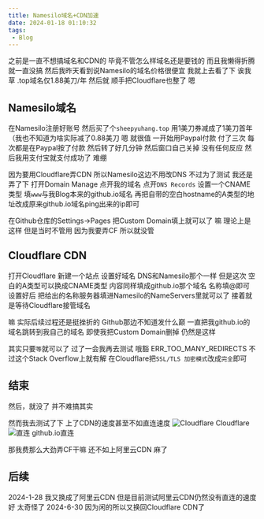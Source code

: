 ```yaml
---
title: Namesilo域名+CDN加速
date: 2024-01-18 01:10:32
tags:
 - Blog
---
```


之前是一直不想搞域名和CDN的
毕竟不管怎么样域名还是要钱的
而且我懒得折腾 就一直没搞
然后我昨天看到说Namesilo的域名价格很便宜
我就上去看了下
诶我草 .top域名仅1.88美刀/年
然后就 顺手把Cloudflare也整了 嗯

## Namesilo域名
在Namesilo注册好账号
然后买了个```sheepyuhang.top```
用1美刀券减成了1美刀首年（我也不知道为啥实际减了0.88美刀
嗯 就很值
一开始用Paypal付款 付了三次
每次都是在Paypal按了付款 然后转了好几分钟
然后窗口自己关掉 没有任何反应
然后我用支付宝就支付成功了
难绷

因为要用Cloudflare弄CDN
所以Namesilo这边不用改DNS
不过为了测试 我还是弄了下
打开Domain Manage
点开我的域名 点开```DNS Records```
设置一个CNAME类型 填```www```与我Blog本来的github.io域名
再把自带的空白hostname的A类型的地址改成原来github.io域名ping出来的ip即可

在Github仓库的Settings→Pages
把Custom Domain填上就可以了
嘛 理论上是这样 但是当时不管用
因为我要弄CF 所以就没管

## Cloudflare CDN
打开Cloudflare 新建一个站点
设置好域名
DNS和Namesilo那个一样
但是这次 空白的A类型可以换成CNAME类型
内容同样填成github.io那个域名 名称填@即可
设置好后 把给出的名称服务器填进Namesilo的NameServers里就可以了
接着就是等待Cloudflare接管域名

嘛 实际后续过程还是挺挫折的
Github那边不知道发什么巅
一直把我github.io的域名跳转到我自己的域名
即使我把Custom Domain删掉 仍然是这样

其实只要```等```就可以了
过了一会我再去测试
哦豁 ERR_TOO_MANY_REDIRECTS
不过这个Stack Overflow上就有解
在Cloudflare把```SSL/TLS 加密模式```改成```完全```即可

## 结束
然后，就没了
并不难搞其实

然而我去测试了下
上了CDN的速度甚至不如直连速度
![Cloudflare](./resources/images/cloudflare/cloudflare.png)
Cloudflare
![直连](./resources/images/cloudflare/github.png)
github.io直连

那我费那么大劲弄CF干嘛
还不如上阿里云CDN 麻了

## 后续
2024-1-28 我又换成了阿里云CDN
但是目前测试阿里云CDN仍然没有直连的速度好
太奇怪了
2024-6-30 因为闲的所以又换回Cloudflare CDN了